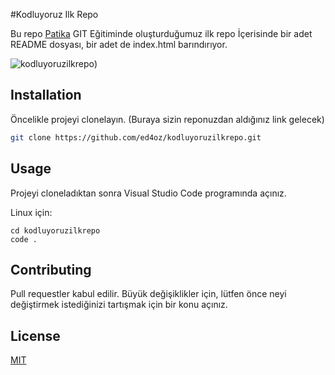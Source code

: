 
#Kodluyoruz Ilk Repo

Bu repo [Patika](https://www.patika.dev) GIT Eğitiminde oluşturduğumuz ilk repo İçerisinde bir adet README dosyası, bir adet de index.html barındırıyor.

![kodluyoruzilkrepo](https://user-images.githubusercontent.com/95186490/208917277-53edf985-0cee-475f-b91d-747b384ac756.png))


## Installation

Öncelikle projeyi clonelayın. (Buraya sizin reponuzdan aldığınız link gelecek)

```bash
git clone https://github.com/ed4oz/kodluyoruzilkrepo.git
```

## Usage

Projeyi cloneladıktan sonra Visual Studio Code programında açınız.

Linux için:
```linux
cd kodluyoruzilkrepo
code .
```

## Contributing
Pull requestler kabul edilir. Büyük değişiklikler için, lütfen önce neyi değiştirmek istediğinizi tartışmak için bir konu açınız.


## License
[MIT](https://choosealicense.com/licenses/mit/)
